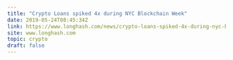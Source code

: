 ```yaml
---
title: "Crypto Loans spiked 4x during NYC Blockchain Week"
date: 2019-05-24T08:45:34Z
link: https://www.longhash.com/news/crypto-loans-spiked-4x-during-nyc-blockchain-week?utm_medium=RSS&utm_source=hune
site: www.longhash.com
topic: crypto
draft: false
---
```

